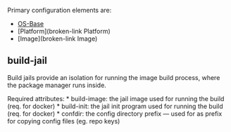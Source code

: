 Primary configuration elements are:
* [OS-Base](./Configuration/OS-Base.md)
* [Platform](broken-link Platform)
* [Image](broken-link Image)

## build-jail

Build jails provide an isolation for running the image build process, where the package manager runs inside.

Required attributes:
    * build-image: the jail image used for running the build (req. for docker)
    * build-init: the jail init program used for running the build (req. for docker)
    * confdir: the config directory prefix — used for as prefix for copying config files (eg. repo keys)
